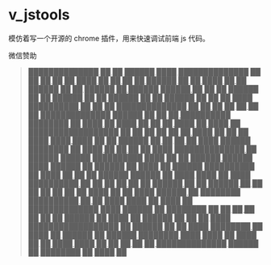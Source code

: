 # v_jstools
模仿着写一个开源的 chrome 插件，用来快速调试前端 js 代码。



微信赞助

> <u>██████████████      ██  ██    ██████  ████  ██████████████</u>
> <u>██          ██  ██  ██    ██  ████  ██      ██          ██</u>
> <u>██  ██████  ██          ██  ████    ██      ██  ██████  ██</u>
> <u>██  ██████  ██  ██████  ██████  ██      ██  ██  ██████  ██</u>
> <u>██  ██████  ██    ██            ██████  ██  ██  ██████  ██</u>
> <u>██          ██  ████  ██████████    ██      ██          ██</u>
> <u>██████████████  ██  ██  ██  ██  ██  ██  ██  ██████████████</u>
> <u>                  ██████    ██      ██  ██                </u>
> <u>██████████  ████████  ██    ████  ██    ████  ██  ██  ██  </u>
> <u>████    ██    ████  ██  ██████████████████  ██  ██  ██  ██</u>
> <u>██    ██  ████      ██    ██  ██        ████        ████  </u>
> <u>      ████    ██        ██                  ██████    ██  </u>
> <u>██  ██      ██    ████  ██████    ████████      ██  ████  </u>
> <u>██    ██  ██      ██          ████      ██████████████  ██</u>
> <u>██████  ██████  ██████████  ████    ██  ██      ██████    </u>
> <u>██████  ████  ██████  ██    ██████  ██  ████          ██  </u>
> <u>██████    ██████████  ██    ████      ██  ██  ██    ██████</u>
> <u>██████    ██    ████    ████    ██  ████    ██████████  ██</u>
> <u>██  ██  ██  ██      ██      ██████  ██    ██    ██████    </u>
> <u>██      ██    ██    ██  ██      ██    ██        ████    ██</u>
> <u>██  ████  ██████  ██    ████████        ██████████  ██    </u>
> <u>                ██        ████  ████    ██      ████    ██</u>
> <u>██████████████  ████  ██████  ██  ████████  ██  ██  ██    </u>
> <u>██          ██        ██      ██    ██████      ██    ████</u>
> <u>██  ██████  ██  ██    ██      ████      ██████████████████</u>
> <u>██  ██████  ██  ██      ████      ████████    ██      ████</u>
> <u>██  ██████  ██  ██████    ████████  ████  ████  ██  ████  </u>
> <u>██          ██  ████    ████    ██  ██  ██        ██  ██  </u>
> <u>██████████████  ██████  ██  ████████  ██      ████  ██    </u>
